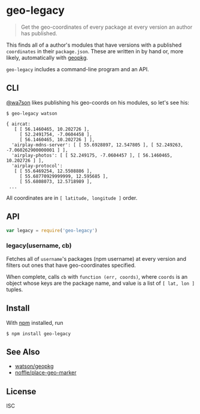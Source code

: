 # geo-legacy

> Get the geo-coordinates of every package at every version an author has published.

This finds all of a author's modules that have versions with a published
`coordinates` in their `package.json`. These are written in by hand or, more
likely, automatically with [geopkg](https://github.com/watson/geopkg).

`geo-legacy` includes a command-line program and an API.

## CLI

[@wa7son](https://github.com/watson) likes publishing his geo-coords on his
modules, so let's see his:

```
$ geo-legacy watson

{ aircat: 
   [ [ 56.1460465, 10.202726 ],
     [ 52.2491754, -7.0604458 ],
     [ 56.1460465, 10.202726 ] ],
  'airplay-mdns-server': [ [ 55.6928897, 12.547805 ], [ 52.249263, -7.060262900000001 ] ],
  'airplay-photos': [ [ 52.249175, -7.0604457 ], [ 56.1460465, 10.202726 ] ],
  'airplay-protocol': 
   [ [ 55.6469254, 12.5508886 ],
     [ 55.68770929999999, 12.595685 ],
     [ 55.6808073, 12.5718989 ],
 ...
```

All coordinates are in `[ latitude, longitude ]` order.

## API

```js
var legacy = require('geo-legacy')
```

### legacy(username, cb)

Fetches all of `username`'s packages (npm username) at every version and
filters out ones that have geo-coordinates specified.

When complete, calls `cb` with `function (err, coords)`, where `coords` is an
object whose keys are the package name, and value is a list of `[ lat, lon ]`
tuples.


## Install

With [npm](https://npmjs.org/) installed, run

```
$ npm install geo-legacy
```

## See Also

- [watson/geopkg](https://github.com/watson/geopkg/issues/7)
- [noffle/place-geo-marker](https://github.com/noffle/place-geo-marker)


## License

ISC
